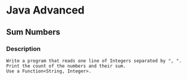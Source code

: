 # Java Advanced

## Sum Numbers

### Description
    Write a program that reads one line of Integers separated by ", ".
    Print the count of the numbers and their sum.
    Use a Function<String, Integer>.